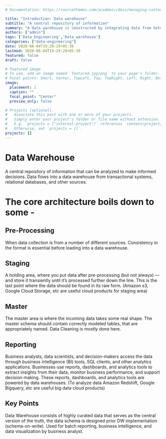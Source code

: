 ```yaml
---
# Documentation: https://sourcethemes.com/academic/docs/managing-content/

title: "Introduction: Data warehouse"
subtitle: "A central repository of information"
summary: "A data warehouse is constructed by integrating data from heterogeneous sources such as relational databases, flat files, etc."
authors: ["admin"]
tags: ['Data Engineering','Data warehouse']
categories: ["data-engineering"]
date: 2020-06-04T19:29:29+05:30
lastmod: 2020-06-04T19:29:29+05:30
featured: false
draft: false

# Featured image
# To use, add an image named `featured.jpg/png` to your page's folder.
# Focal points: Smart, Center, TopLeft, Top, TopRight, Left, Right, BottomLeft, Bottom, BottomRight.
image:
  placement: 1
  caption: ""
  focal_point: "Center"
  preview_only: false

# Projects (optional).
#   Associate this post with one or more of your projects.
#   Simply enter your project's folder or file name without extension.
#   E.g. `projects = ["internal-project"]` references `content/project/deep-learning/index.md`.
#   Otherwise, set `projects = []`.
projects: []
---
```

# Data Warehouse 
 A central repository of information that can be analyzed to make informed decisions. Data flows into a data warehouse from transactional systems, relational databases, and other sources.

# The core architecture boils down to some -
## Pre-Processing
 When data collection is from a number of different sources. Consistency in the format is essential before loading into a data warehouse.
 
## Staging 
 A holding area, where you put data after pre-processing (but not always) — and store it transiently until it’s processed further down the line. This is the last point where the data should be found in its raw form. (Amazon s3, Google Cloud Storage, etc are useful cloud products for staging area)

## Master
 The master area is where the incoming data takes some real shape.
 The master schema should contain correctly modeled tables, that are appropriately named. Data Cleaning is mostly done here.

## Reporting 
 Business analysts, data scientists, and decision-makers access the data through business intelligence (BI) tools, SQL clients, and other analytics applications. Businesses use reports, dashboards, and analytics tools to extract insights from their data, monitor business performance, and support decision making. These reports, dashboards, and analytics tools are powered by data warehouses. (To analyze data Amazon Redshift, Google Bigquery, etc are useful big data cloud products)

## Key Points
 Data Warehouse consists of highly curated data that serves as the central version of the truth, the data schema is designed prior DW implementation (schema-on-write). Used for batch reporting, business intelligence, and data visualization by business analyst.
